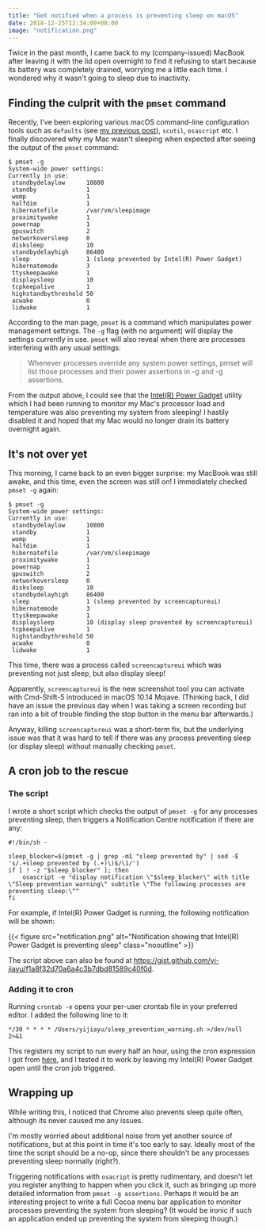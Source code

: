 ```yaml
---
title: "Get notified when a process is preventing sleep on macOS"
date: 2018-12-25T12:34:09+08:00
image: "notification.png"
---
```


Twice in the past month, I came back to my (company-issued) MacBook after leaving it with the lid open overnight to find it refusing to start because its battery was completely drained, worrying me a little each time. I wondered why it wasn't going to sleep due to inactivity.

## Finding the culprit with the `pmset` command

Recently, I've been exploring various macOS command-line configuration tools such as `defaults` (see [my previous post](/2018/12/quickly-configuring-hot-corners-on-macos/)), `scutil`, `osascript` etc. I finally discovered why my Mac wasn't sleeping when expected after seeing the output of the `pmset` command:

```console
$ pmset -g
System-wide power settings:
Currently in use:
 standbydelaylow      10800
 standby              1
 womp                 1
 halfdim              1
 hibernatefile        /var/vm/sleepimage
 proximitywake        1
 powernap             1
 gpuswitch            2
 networkoversleep     0
 disksleep            10
 standbydelayhigh     86400
 sleep                1 (sleep prevented by Intel(R) Power Gadget)
 hibernatemode        3
 ttyskeepawake        1
 displaysleep         10
 tcpkeepalive         1
 highstandbythreshold 50
 acwake               0
 lidwake              1
```

According to the man page, `pmset` is a command which manipulates power management settings. The `-g` flag (with no argument) will display the settings currently in use. `pmset` will also reveal when there are processes interfering with any usual settings:

> Whenever processes override any system power settings, pmset will list those processes and their power assertions in -g and -g assertions.

From the output above, I could see that the [Intel(R) Power Gadget](https://software.intel.com/en-us/articles/intel-power-gadget-20) utility which I had been running to monitor my Mac's processor load and temperature was also preventing my system from sleeping! I hastily disabled it and hoped that my Mac would no longer drain its battery overnight again.

## It's not over yet

This morning, I came back to an even bigger surprise: my MacBook was still awake, and this time, even the screen was still on! I immediately checked `pmset -g` again:

```console
$ pmset -g
System-wide power settings:
Currently in use:
 standbydelaylow      10800
 standby              1
 womp                 1
 halfdim              1
 hibernatefile        /var/vm/sleepimage
 proximitywake        1
 powernap             1
 gpuswitch            2
 networkoversleep     0
 disksleep            10
 standbydelayhigh     86400
 sleep                1 (sleep prevented by screencaptureui)
 hibernatemode        3
 ttyskeepawake        1
 displaysleep         10 (display sleep prevented by screencaptureui)
 tcpkeepalive         1
 highstandbythreshold 50
 acwake               0
 lidwake              1
```

This time, there was a process called `screencaptureui` which was preventing not just sleep, but also display sleep!

Apparently, `screencaptureui` is the new screenshot tool you can activate with Cmd-Shift-5 introduced in macOS 10.14 Mojave. (Thinking back, I did have an issue the previous day when I was taking a screen recording but ran into a bit of trouble finding the stop button in the menu bar afterwards.)

Anyway, killing `screencaptureui` was a short-term fix, but the underlying issue was that it was hard to tell if there was any process preventing sleep (or display sleep) without manually checking `pmset`.

## A cron job to the rescue

### The script

I wrote a short script which checks the output of `pmset -g` for any processes preventing sleep, then triggers a Notification Centre notification if there are any:

```shell
#!/bin/sh -

sleep_blocker=$(pmset -g | grep -m1 "sleep prevented by" | sed -E 's/.+sleep prevented by (.+)\)$/\1/')
if [ ! -z "$sleep_blocker" ]; then
	osascript -e "display notification \"$sleep_blocker\" with title \"Sleep prevention warning\" subtitle \"The following processes are preventing sleep:\""
fi
```

For example, if Intel(R) Power Gadget is running, the following notification will be shown:

{{< figure src="notification.png" alt="Notification showing that Intel(R) Power Gadget is preventing sleep" class="nooutline" >}}

The script above can also be found at https://gist.github.com/yi-jiayu/f1a8f32d70a6a4c3b7dbd81589c40f0d.

### Adding it to cron

Running `crontab -e` opens your per-user crontab file in your preferred editor. I added the following line to it:

```crontab
*/30 * * * * /Users/yijiayu/sleep_prevention_warning.sh >/dev/null 2>&1
```

This registers my script to run every half an hour, using the cron expression I got from [here](https://crontab.guru/every-half-hour), and I tested it to work by leaving my Intel(R) Power Gadget open until the cron job triggered.

## Wrapping up

While writing this, I noticed that Chrome also prevents sleep quite often, although its never caused me any issues.

I'm mostly worried about additional noise from yet another source of notifications, but at this point in time it's too early to say. Ideally most of the time the script should be a no-op, since there shouldn't be any processes preventing sleep normally (right?).

Triggering notifications with `osacript` is pretty rudimentary, and doesn't let you register anything to happen when you click it, such as bringing up more detailed information from `pmset -g assertions`. Perhaps it would be an interesting project to write a full Cocoa menu bar application to monitor processes preventing the system from sleeping? (It would be ironic if such an application ended up preventing the system from sleeping though.)
